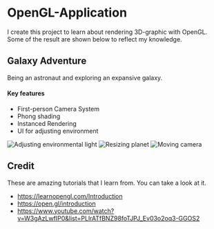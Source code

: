 # OpenGL-Application
I create this project to learn about rendering 3D-graphic with OpenGL. Some of the result are shown below to reflect my knowledge.

## Galaxy Adventure
Being an astronaut and exploring an expansive galaxy.
#### Key features
* First-person Camera System
* Phong shading
* Instanced Rendering
* UI for adjusting environment

![Adjusting environmental light](https://github.com/TeamTamoad/OpenGL-Application/blob/master/OpenGL/res/showcase/GalaxyAdventure/GA-light.gif)
![Resizing planet](https://github.com/TeamTamoad/OpenGL-Application/blob/master/OpenGL/res/showcase/GalaxyAdventure/GA-model.gif)
![Moving camera](https://github.com/TeamTamoad/OpenGL-Application/blob/master/OpenGL/res/showcase/GalaxyAdventure/GA-camera.gif)

## Credit
These are amazing tutorials that I learn from. You can take a look at it. 
* https://learnopengl.com/Introduction
* https://open.gl/introduction
* https://www.youtube.com/watch?v=W3gAzLwfIP0&list=PLlrATfBNZ98foTJPJ_Ev03o2oq3-GGOS2
  
